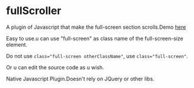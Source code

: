 # fullScroller
A plugin of Javascript that make the full-screen section scrolls.Demo [here](http://zzp0753.github.io/fullScroller)


Easy to use.u can use "full-screen" as class name of the full-screen-size element.

Do not use <code>class="full-screen otherClassName"</code>, use <code>class="full-screen"</code>.

Or u can edit the source code as u wish.

Native Javascript Plugin.Doesn't rely on JQuery or other libs.
